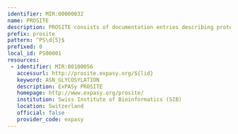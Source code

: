 ```yaml
---
identifier: MIR:00000032
name: PROSITE
description: PROSITE consists of documentation entries describing protein domains, families and functional sites as well as associated patterns and profiles to identify them.
prefix: prosite
pattern: ^PS\d{5}$
prefixed: 0
local_id: PS00001
resources:
 - identifier: MIR:00100056
   accessurl: http://prosite.expasy.org/${lid}
   keyword: ASN_GLYCOSYLATION
   description: ExPASy PROSITE
   homepage: http://www.expasy.org/prosite/
   institution: Swiss Institute of Bioinformatics (SIB)
   location: Switzerland
   official: false
   provider_code: expasy
---
```

